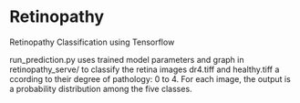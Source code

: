 # Retinopathy
Retinopathy Classification using Tensorflow

run_prediction.py uses trained model parameters and graph in retinopathy_serve/
to classify the retina images dr4.tiff and healthy.tiff a ccording to their degree of pathology: 0 to 4. For each image, the output is a probability distribution among the five classes.
